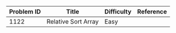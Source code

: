 | Problem ID | Title | Difficulty | Reference
| --- | --- | --- | ---
| 1122 | Relative Sort Array | Easy | 
